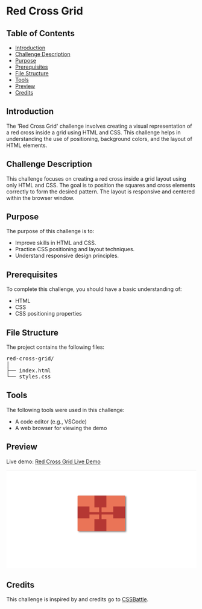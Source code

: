 <h1>Red Cross Grid</h1>

<h2>Table of Contents</h2>
<ul>
    <li><a href="#introduction">Introduction</a></li>
    <li><a href="#challenge-description">Challenge Description</a></li>
    <li><a href="#purpose">Purpose</a></li>
    <li><a href="#prerequisites">Prerequisites</a></li>
    <li><a href="#file-structure">File Structure</a></li>
    <li><a href="#tools">Tools</a></li>
    <li><a href="#preview">Preview</a></li>
    <li><a href="#credits">Credits</a></li>
</ul>

<h2 id="introduction">Introduction</h2>
<p>The 'Red Cross Grid' challenge involves creating a visual representation of a red cross inside a grid using HTML and CSS. This challenge helps in understanding the use of positioning, background colors, and the layout of HTML elements.</p>

<h2 id="challenge-description">Challenge Description</h2>
<p>This challenge focuses on creating a red cross inside a grid layout using only HTML and CSS. The goal is to position the squares and cross elements correctly to form the desired pattern. The layout is responsive and centered within the browser window.</p>

<h2 id="purpose">Purpose</h2>
<p>The purpose of this challenge is to:</p>
<ul>
    <li>Improve skills in HTML and CSS.</li>
    <li>Practice CSS positioning and layout techniques.</li>
    <li>Understand responsive design principles.</li>
</ul>

<h2 id="prerequisites">Prerequisites</h2>
<p>To complete this challenge, you should have a basic understanding of:</p>
<ul>
    <li>HTML</li>
    <li>CSS</li>
    <li>CSS positioning properties</li>
</ul>

<h2 id="file-structure">File Structure</h2>
<p>The project contains the following files:</p>
<pre>
red-cross-grid/
│
├── index.html
└── styles.css
</pre>

<h2 id="tools">Tools</h2>
<p>The following tools were used in this challenge:</p>
<ul>
    <li>A code editor (e.g., VSCode)</li>
    <li>A web browser for viewing the demo</li>
</ul>

<h2 id="preview">Preview</h2>
<p>Live demo: <a href="https://codepen.io/Yashi-the-lessful/pen/bGyXdgK" target="_blank">Red Cross Grid Live Demo</a></p>
<p><img src="Preview.png" alt="Red Cross Grid Preview"></p>

<h2 id="credits">Credits</h2>
<p>This challenge is inspired by and credits go to <a href="https://cssbattle.dev/play/jHjnJ3fiPVRHyrrrxFyp" target="_blank">CSSBattle</a>.</p>